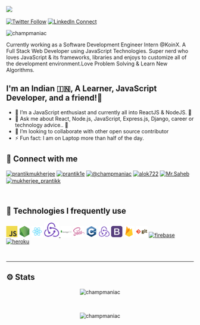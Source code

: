 <img src="https://github-hero-readme.vercel.app/api?username=champmaniac&linkedin=prantikmukherjee&twitter=prantik1e&description=Software%20Engineer%20Intern%20@KoinX%20">

<br>

[![Twitter Follow](https://img.shields.io/twitter/follow/prantik1e?color=1DA1F2&logo=twitter&style=for-the-badge)](https://twitter.com/intent/follow?original_referer=https%3A%2F%2Fgithub.com%prantik1e&screen_name=prantik1e)
[![LinkedIn Connect](https://img.shields.io/badge/LinkedIn-Connect-blue?style=for-the-badge&logo=linkedin)](https://linkedin.com/in/prantikmukherjee)

<p align="left"> <img src="https://komarev.com/ghpvc/?username=champmaniac&label=Profile%20views&color=0e75b6&style=flat" alt="champmaniac" /> </p>

Currently working as a Software Development Engineer Intern @KoinX.
A Full Stack Web Developer using JavaScript Technologies. Super nerd who loves JavaScript
& its frameworks, libraries and enjoys to customize all of the development environment.Love Problem Solving & Learn New Algorithms.
## I'm an Indian 🇮🇳, A Learner, JavaScript Developer, and a friend!🙌

- 🌱 I’m a JavaScript enthusiast and currently all into ReactJS & NodeJS. 🧡
- 💬 Ask me about React, Node.js, JavaScript, Express.js, Django, career or technology advice.. 🙌
- 👯 I’m looking to collaborate with other open source contributor
- ⚡ Fun fact: I am on Laptop more than half of the day.

## 🤝 Connect with me

<p align="left">
<a href="https://linkedin.com/in/prantikmukherjee" target="blank"><img align="center" src="https://raw.githubusercontent.com/rahuldkjain/github-profile-readme-generator/master/src/images/icons/Social/linked-in-alt.svg" alt="prantikmukherjee" height="30" width="40" /></a>
<a href="https://twitter.com/prantik1e" target="blank"><img align="center" src="https://raw.githubusercontent.com/rahuldkjain/github-profile-readme-generator/master/src/images/icons/Social/twitter.svg" alt="prantik1e" height="30" width="40" /></a>
<a href="https://medium.com/@champmaniac" target="blank"><img align="center" src="https://raw.githubusercontent.com/rahuldkjain/github-profile-readme-generator/master/src/images/icons/Social/medium.svg" alt="@champmaniac" height="30" width="40" /></a>
<a href="https://discord.gg/Prantik Mukherjee#3108" target="blank"><img align="center" src="https://raw.githubusercontent.com/rahuldkjain/github-profile-readme-generator/master/src/images/icons/Social/discord.svg" alt="alok722" height="30" width="40" /></a>
<a href="https://fb.com/Mr.Saheb" target="blank"><img align="center" src="https://raw.githubusercontent.com/rahuldkjain/github-profile-readme-generator/master/src/images/icons/Social/facebook.svg" alt="Mr.Saheb" height="30" width="40" /></a>
<a href="https://instagram.com/mukherjee_prantikk" target="blank"><img align="center" src="https://raw.githubusercontent.com/rahuldkjain/github-profile-readme-generator/master/src/images/icons/Social/instagram.svg" alt="mukherjee_prantikk" height="30" width="40" /></a>
</p>

<br />

## 🚀 Technologies I frequently use

<p>
<code><img height="30" src="https://raw.githubusercontent.com/github/explore/80688e429a7d4ef2fca1e82350fe8e3517d3494d/topics/javascript/javascript.png"></code>
<code><img height="30" src="https://raw.githubusercontent.com/github/explore/80688e429a7d4ef2fca1e82350fe8e3517d3494d/topics/nodejs/nodejs.png"></code>
<code><img height="30" src="https://raw.githubusercontent.com/github/explore/80688e429a7d4ef2fca1e82350fe8e3517d3494d/topics/react/react.png"></code>
<a href="https://redux.js.org" target="_blank"> <img src="https://raw.githubusercontent.com/devicons/devicon/master/icons/redux/redux-original.svg" alt="redux" width="40" height="40"/> </a>
<code><img height="30" src="https://raw.githubusercontent.com/github/explore/5c058a388828bb5fde0bcafd4bc867b5bb3f26f3/topics/mongodb/mongodb.png"></code>
<code><img height="30" src="https://raw.githubusercontent.com/github/explore/80688e429a7d4ef2fca1e82350fe8e3517d3494d/topics/sass/sass.png"></code>
<code><img height="30" src="https://raw.githubusercontent.com/github/explore/80688e429a7d4ef2fca1e82350fe8e3517d3494d/topics/cpp/cpp.png"></code>
<code><img height="30" src="https://raw.githubusercontent.com/github/explore/80688e429a7d4ef2fca1e82350fe8e3517d3494d/topics/redux/redux.png"></code>
<code><img height="30" src="https://raw.githubusercontent.com/github/explore/80688e429a7d4ef2fca1e82350fe8e3517d3494d/topics/bootstrap/bootstrap.png"></code>
<code><img height="30" src="https://raw.githubusercontent.com/github/explore/80688e429a7d4ef2fca1e82350fe8e3517d3494d/topics/firebase/firebase.png"></code>
<code><img height="30" src="https://raw.githubusercontent.com/github/explore/80688e429a7d4ef2fca1e82350fe8e3517d3494d/topics/git/git.png"></code> 
<a href="https://firebase.google.com/" target="_blank"> <img src="https://www.vectorlogo.zone/logos/firebase/firebase-icon.svg" alt="firebase" width="40" height="40"/> </a>
<a href="https://heroku.com" target="_blank"> <img src="https://www.vectorlogo.zone/logos/heroku/heroku-icon.svg" alt="heroku" width="40" height="40"/> </a>
</p>
<br />

---

## ⚙️ Stats

<p align="center">
<img align="center" src="https://github-readme-stats.vercel.app/api?username=champmaniac&show_icons=true&locale=en&theme=algolia" alt="champmaniac" />
</p>
<br />

<p align="center">
<img align="center" src="https://github-readme-streak-stats.herokuapp.com/?user=champmaniac&theme=algolia&hide_border=true" alt="champmaniac" />
</p>

<br/>

[twitter]: https://twitter.com/prantik1e
[instagram]: https://www.instagram.com/mukherjee_prantikk/
[linkedin]: https://www.linkedin.com/in/prantikmukherjee/
[facebook]: https://www.facebook.com/Mr.Saheb/


